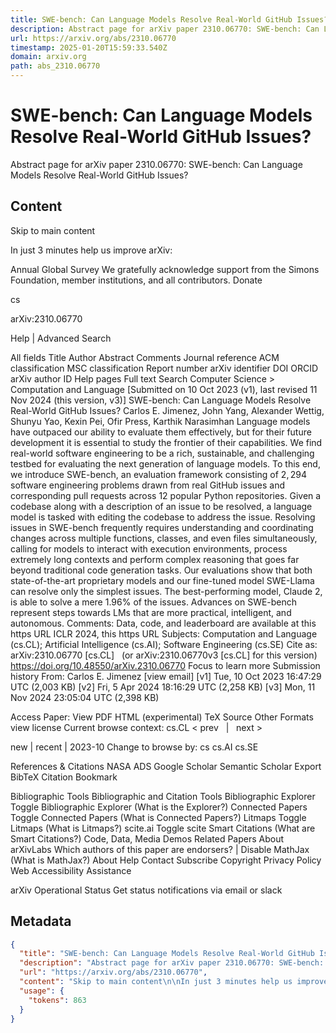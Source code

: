 ```yaml
---
title: SWE-bench: Can Language Models Resolve Real-World GitHub Issues?
description: Abstract page for arXiv paper 2310.06770: SWE-bench: Can Language Models Resolve Real-World GitHub Issues?
url: https://arxiv.org/abs/2310.06770
timestamp: 2025-01-20T15:59:33.540Z
domain: arxiv.org
path: abs_2310.06770
---
```


# SWE-bench: Can Language Models Resolve Real-World GitHub Issues?


Abstract page for arXiv paper 2310.06770: SWE-bench: Can Language Models Resolve Real-World GitHub Issues?


## Content

Skip to main content

In just 3 minutes help us improve arXiv:

Annual Global Survey
We gratefully acknowledge support from the Simons Foundation, member institutions, and all contributors.
Donate
>
cs
>
arXiv:2310.06770

Help | Advanced Search

All fields
Title
Author
Abstract
Comments
Journal reference
ACM classification
MSC classification
Report number
arXiv identifier
DOI
ORCID
arXiv author ID
Help pages
Full text
Search
Computer Science > Computation and Language
[Submitted on 10 Oct 2023 (v1), last revised 11 Nov 2024 (this version, v3)]
SWE-bench: Can Language Models Resolve Real-World GitHub Issues?
Carlos E. Jimenez, John Yang, Alexander Wettig, Shunyu Yao, Kexin Pei, Ofir Press, Karthik Narasimhan
Language models have outpaced our ability to evaluate them effectively, but for their future development it is essential to study the frontier of their capabilities. We find real-world software engineering to be a rich, sustainable, and challenging testbed for evaluating the next generation of language models. To this end, we introduce SWE-bench, an evaluation framework consisting of $2,294$ software engineering problems drawn from real GitHub issues and corresponding pull requests across $12$ popular Python repositories. Given a codebase along with a description of an issue to be resolved, a language model is tasked with editing the codebase to address the issue. Resolving issues in SWE-bench frequently requires understanding and coordinating changes across multiple functions, classes, and even files simultaneously, calling for models to interact with execution environments, process extremely long contexts and perform complex reasoning that goes far beyond traditional code generation tasks. Our evaluations show that both state-of-the-art proprietary models and our fine-tuned model SWE-Llama can resolve only the simplest issues. The best-performing model, Claude 2, is able to solve a mere $1.96$% of the issues. Advances on SWE-bench represent steps towards LMs that are more practical, intelligent, and autonomous.
Comments:	Data, code, and leaderboard are available at this https URL ICLR 2024, this https URL
Subjects:	Computation and Language (cs.CL); Artificial Intelligence (cs.AI); Software Engineering (cs.SE)
Cite as:	arXiv:2310.06770 [cs.CL]
 	(or arXiv:2310.06770v3 [cs.CL] for this version)
 	
https://doi.org/10.48550/arXiv.2310.06770
Focus to learn more
Submission history
From: Carlos E. Jimenez [view email]
[v1] Tue, 10 Oct 2023 16:47:29 UTC (2,003 KB)
[v2] Fri, 5 Apr 2024 18:16:29 UTC (2,258 KB)
[v3] Mon, 11 Nov 2024 23:05:04 UTC (2,398 KB)

Access Paper:
View PDF
HTML (experimental)
TeX Source
Other Formats
view license
Current browse context:
cs.CL
< prev   |   next >

new | recent | 2023-10
Change to browse by:
cs
cs.AI
cs.SE

References & Citations
NASA ADS
Google Scholar
Semantic Scholar
Export BibTeX Citation
Bookmark
 
Bibliographic Tools
Bibliographic and Citation Tools
Bibliographic Explorer Toggle
Bibliographic Explorer (What is the Explorer?)
Connected Papers Toggle
Connected Papers (What is Connected Papers?)
Litmaps Toggle
Litmaps (What is Litmaps?)
scite.ai Toggle
scite Smart Citations (What are Smart Citations?)
Code, Data, Media
Demos
Related Papers
About arXivLabs
Which authors of this paper are endorsers? | Disable MathJax (What is MathJax?)
About
Help
Contact
Subscribe
Copyright
Privacy Policy
Web Accessibility Assistance

arXiv Operational Status 
Get status notifications via email or slack

## Metadata

```json
{
  "title": "SWE-bench: Can Language Models Resolve Real-World GitHub Issues?",
  "description": "Abstract page for arXiv paper 2310.06770: SWE-bench: Can Language Models Resolve Real-World GitHub Issues?",
  "url": "https://arxiv.org/abs/2310.06770",
  "content": "Skip to main content\n\nIn just 3 minutes help us improve arXiv:\n\nAnnual Global Survey\nWe gratefully acknowledge support from the Simons Foundation, member institutions, and all contributors.\nDonate\n>\ncs\n>\narXiv:2310.06770\n\nHelp | Advanced Search\n\nAll fields\nTitle\nAuthor\nAbstract\nComments\nJournal reference\nACM classification\nMSC classification\nReport number\narXiv identifier\nDOI\nORCID\narXiv author ID\nHelp pages\nFull text\nSearch\nComputer Science > Computation and Language\n[Submitted on 10 Oct 2023 (v1), last revised 11 Nov 2024 (this version, v3)]\nSWE-bench: Can Language Models Resolve Real-World GitHub Issues?\nCarlos E. Jimenez, John Yang, Alexander Wettig, Shunyu Yao, Kexin Pei, Ofir Press, Karthik Narasimhan\nLanguage models have outpaced our ability to evaluate them effectively, but for their future development it is essential to study the frontier of their capabilities. We find real-world software engineering to be a rich, sustainable, and challenging testbed for evaluating the next generation of language models. To this end, we introduce SWE-bench, an evaluation framework consisting of $2,294$ software engineering problems drawn from real GitHub issues and corresponding pull requests across $12$ popular Python repositories. Given a codebase along with a description of an issue to be resolved, a language model is tasked with editing the codebase to address the issue. Resolving issues in SWE-bench frequently requires understanding and coordinating changes across multiple functions, classes, and even files simultaneously, calling for models to interact with execution environments, process extremely long contexts and perform complex reasoning that goes far beyond traditional code generation tasks. Our evaluations show that both state-of-the-art proprietary models and our fine-tuned model SWE-Llama can resolve only the simplest issues. The best-performing model, Claude 2, is able to solve a mere $1.96$% of the issues. Advances on SWE-bench represent steps towards LMs that are more practical, intelligent, and autonomous.\nComments:\tData, code, and leaderboard are available at this https URL ICLR 2024, this https URL\nSubjects:\tComputation and Language (cs.CL); Artificial Intelligence (cs.AI); Software Engineering (cs.SE)\nCite as:\tarXiv:2310.06770 [cs.CL]\n \t(or arXiv:2310.06770v3 [cs.CL] for this version)\n \t\nhttps://doi.org/10.48550/arXiv.2310.06770\nFocus to learn more\nSubmission history\nFrom: Carlos E. Jimenez [view email]\n[v1] Tue, 10 Oct 2023 16:47:29 UTC (2,003 KB)\n[v2] Fri, 5 Apr 2024 18:16:29 UTC (2,258 KB)\n[v3] Mon, 11 Nov 2024 23:05:04 UTC (2,398 KB)\n\nAccess Paper:\nView PDF\nHTML (experimental)\nTeX Source\nOther Formats\nview license\nCurrent browse context:\ncs.CL\n< prev   |   next >\n\nnew | recent | 2023-10\nChange to browse by:\ncs\ncs.AI\ncs.SE\n\nReferences & Citations\nNASA ADS\nGoogle Scholar\nSemantic Scholar\nExport BibTeX Citation\nBookmark\n \nBibliographic Tools\nBibliographic and Citation Tools\nBibliographic Explorer Toggle\nBibliographic Explorer (What is the Explorer?)\nConnected Papers Toggle\nConnected Papers (What is Connected Papers?)\nLitmaps Toggle\nLitmaps (What is Litmaps?)\nscite.ai Toggle\nscite Smart Citations (What are Smart Citations?)\nCode, Data, Media\nDemos\nRelated Papers\nAbout arXivLabs\nWhich authors of this paper are endorsers? | Disable MathJax (What is MathJax?)\nAbout\nHelp\nContact\nSubscribe\nCopyright\nPrivacy Policy\nWeb Accessibility Assistance\n\narXiv Operational Status \nGet status notifications via email or slack",
  "usage": {
    "tokens": 863
  }
}
```
